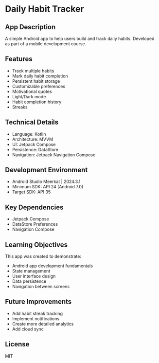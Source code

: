 # Daily Habit Tracker

## App Description
A simple Android app to help users build and track daily habits. Developed as part of a mobile development course.

## Features
- Track multiple habits
- Mark daily habit completion
- Persistent habit storage
- Customizable preferences
- Motivational quotes
- Light/Dark mode
- Habit completion history
- Streaks

## Technical Details
- Language: Kotlin
- Architecture: MVVM
- UI: Jetpack Compose
- Persistence: DataStore
- Navigation: Jetpack Navigation Compose

## Development Environment
- Android Studio Meerkat | 2024.3.1
- Minimum SDK: API 24 (Android 7.0)
- Target SDK: API 35

## Key Dependencies
- Jetpack Compose
- DataStore Preferences
- Navigation Compose

## Learning Objectives
This app was created to demonstrate:
- Android app development fundamentals
- State management
- User interface design
- Data persistence
- Navigation between screens

## Future Improvements
- Add habit streak tracking
- Implement notifications
- Create more detailed analytics
- Add cloud sync

## License
MIT
